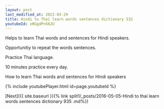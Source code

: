 ```yaml
---
layout: post
last_modified_at: 2021-03-29
title: Hindi to Thai learn words sentences dictionary 532 
youtubeId: oRGg4Pn562U
---
```

 
 
Helps to learn Thai words and sentences for Hindi speakers.

Opportunitiy to repeat the words sentences. 

Practice Thai language. 
 
10 minutes practice every day. 
 
How to learn Thai words and sentences for Hindi speakers 
 
{% include youtubePlayer.html id=page.youtubeId %}
 
 
[Next]({{ site.baseurl }}{% link  split1/_posts/2016-05-05-Hindi to thai learn words sentences dictionary 935 .md%})
 
